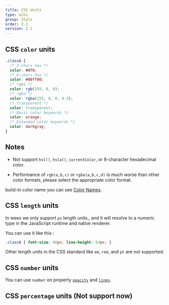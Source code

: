 ```yaml
---
title: CSS Units
type: wiki
group: Style
order: 3.3
version: 2.1
---
```


<!-- toc -->

## CSS `color` units

```css
.classA {
  /* 3-chars hex */
  color: #0f0;
  /* 6-chars hex */
  color: #00ff00;
  /* rgba */
  color: rgb(255, 0, 0);
  /* rgba */
  color: rgba(255, 0, 0, 0.5);
  /* transparent */
  color: transparent;
  /* Basic color keywords */
  color: orange;
  /* Extended color keywords */
  color: darkgray;
}
```

## Notes

* Not support `hsl()`, `hsla()`, `currentColor`, or 8-character hexadecimal color.

* Performance of `rgb(a,b,c)` or `rgba(a,b,c,d)` is much worse than other color formats, please select the appropriate color format.

build-in color name you can see [Color Names](./color-names.html).

## CSS `length` units

In weex we only support `px` length units., and it will resolve to a numeric type in the JavaScript runtime and native renderer.

You can use it like this :

```css
.classA { font-size: 48px; line-height: 64px; }
```

Other length units in the CSS standard like `em`, `rem`, and `pt` are not supported.

## CSS `number` units

You can use `number` on property [`opacity`](./common-styles.html) and [`lines`](./text-styles.html).


## CSS `percentage` units (Not support now)
